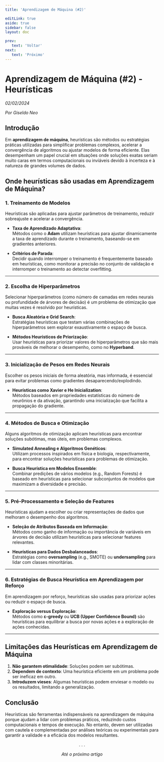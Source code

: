 ```yaml
---
title: 'Aprendizagem de Máquina (#2)'

editLink: true
aside: true
sidebar: false
layout: doc

prev:
   text: 'Voltar'
next:
   text: 'Próximo'
---
```


# Aprendizagem de Máquina (#2) - Heurísticas

_02/02/2024_

_Por Giseldo Neo_

## Introdução

Em **aprendizagem de máquina**, heurísticas são métodos ou estratégias práticas utilizadas para simplificar problemas complexos, acelerar a convergência de algoritmos ou ajustar modelos de forma eficiente. Elas desempenham um papel crucial em situações onde soluções exatas seriam muito caras em termos computacionais ou inviáveis devido à incerteza e à natureza de grandes volumes de dados.

## Onde heurísticas são usadas em Aprendizagem de Máquina?

### 1. **Treinamento de Modelos**  
Heurísticas são aplicadas para ajustar parâmetros de treinamento, reduzir sobreajuste e acelerar a convergência.

- **Taxa de Aprendizado Adaptativa**:  
  Métodos como o **Adam** utilizam heurísticas para ajustar dinamicamente a taxa de aprendizado durante o treinamento, baseando-se em gradientes anteriores.

- **Critérios de Parada**:  
  Decidir quando interromper o treinamento é frequentemente baseado em heurísticas, como monitorar a precisão no conjunto de validação e interromper o treinamento ao detectar overfitting.

---

### 2. **Escolha de Hiperparâmetros**  
Selecionar hiperparâmetros (como número de camadas em redes neurais ou profundidade de árvores de decisão) é um problema de otimização que muitas vezes é resolvido por heurísticas.

- **Busca Aleatória e Grid Search**:  
  Estratégias heurísticas que testam várias combinações de hiperparâmetros sem explorar exaustivamente o espaço de busca.

- **Métodos Heurísticos de Priorização**:  
  Usar heurísticas para priorizar valores de hiperparâmetros que são mais prováveis de melhorar o desempenho, como no **Hyperband**.

---

### 3. **Inicialização de Pesos em Redes Neurais**  
Escolher os pesos iniciais de forma aleatória, mas informada, é essencial para evitar problemas como gradientes desaparecendo/explodindo.

- **Heurísticas como Xavier e He Inicialization**:  
  Métodos baseados em propriedades estatísticas do número de neurônios e da ativação, garantindo uma inicialização que facilita a propagação do gradiente.

---

### 4. **Métodos de Busca e Otimização**  
Alguns algoritmos de otimização aplicam heurísticas para encontrar soluções subótimas, mas úteis, em problemas complexos.

- **Simulated Annealing e Algoritmos Genéticos**:  
  Utilizam processos inspirados em física e biologia, respectivamente, para encontrar soluções heurísticas para problemas de otimização.

- **Busca Heurística em Modelos Ensemble**:  
  Combinar predições de vários modelos (e.g., Random Forests) é baseado em heurísticas para selecionar subconjuntos de modelos que maximizam a diversidade e precisão.

---

### 5. **Pré-Processamento e Seleção de Features**  
Heurísticas ajudam a escolher ou criar representações de dados que melhoram o desempenho dos algoritmos.

- **Seleção de Atributos Baseada em Informação**:  
  Métodos como ganho de informação ou importância de variáveis em árvores de decisão utilizam heurísticas para selecionar features relevantes.

- **Heurísticas para Dados Desbalanceados**:  
  Estratégias como **oversampling** (e.g., SMOTE) ou **undersampling** para lidar com classes minoritárias.

---

### 6. **Estratégias de Busca Heurística em Aprendizagem por Reforço**  
Em aprendizagem por reforço, heurísticas são usadas para priorizar ações ou reduzir o espaço de busca.

- **Exploração versus Exploração**:  
  Métodos como **ε-greedy** ou **UCB (Upper Confidence Bound)** são heurísticas para equilibrar a busca por novas ações e a exploração de ações conhecidas.

---

## Limitações das Heurísticas em Aprendizagem de Máquina
1. **Não garantem otimalidade**: Soluções podem ser subótimas.
2. **Dependem de contexto**: Uma heurística eficiente em um problema pode ser ineficaz em outro.
3. **Introduzem vieses**: Algumas heurísticas podem enviesar o modelo ou os resultados, limitando a generalização.

## Conclusão

Heurísticas são ferramentas indispensáveis na aprendizagem de máquina porque ajudam a lidar com problemas práticos, reduzindo custos computacionais e tempos de execução. No entanto, devem ser utilizadas com cautela e complementadas por análises teóricas ou experimentais para garantir a validade e a eficácia dos modelos resultantes.

<center>. . .</center>

_<center>Até o próximo artigo</center>_
